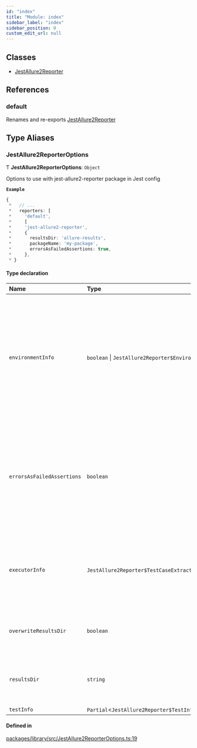 ```yaml
---
id: "index"
title: "Module: index"
sidebar_label: "index"
sidebar_position: 0
custom_edit_url: null
---
```


## Classes

- [JestAllure2Reporter](../classes/.JestAllure2Reporter)

## References

### default

Renames and re-exports [JestAllure2Reporter](../classes/.JestAllure2Reporter)

## Type Aliases

### JestAllure2ReporterOptions

Ƭ **JestAllure2ReporterOptions**: `Object`

Options to use with jest-allure2-reporter package in Jest config

**`Example`**

```ts
{
 *   // ...
 *   reporters: [
 *     'default',
 *     [
 *     'jest-allure2-reporter',
 *     {
 *       resultsDir: 'allure-results',
 *       packageName: 'my-package',
 *       errorsAsFailedAssertions: true,
 *     },
 * }
```

#### Type declaration

| Name | Type | Description |
| :------ | :------ | :------ |
| `environmentInfo` | `boolean` \| `JestAllure2Reporter$EnvironmentInfoCustomizer` | Getter function to extract environment information from the test environment. By default, the environment information is extracted from the `process.env` object. Use boolean `false` to disable environment information. **`Default`** ```ts true ``` |
| `errorsAsFailedAssertions` | `boolean` | Treat thrown errors as failed assertions. By default, the reporter distinguishes between failed assertions and thrown errors. The former are reported as FAILED tests, the latter as BROKEN tests. **`Default`** ```ts false ``` |
| `executorInfo` | `JestAllure2Reporter$TestCaseExtractor`<`Allure$ExecutorInfo`\> | Getter function to extract executor information from the test environment. The executor is the build agent or any other system that initiates the test run. |
| `overwriteResultsDir` | `boolean` | Whether the reporter should delete the results directory before running tests. **`Default`** ```ts true ``` |
| `resultsDir` | `string` | Path to the directory where the report will be generated. **`Default`** ```ts <rootDir>/allure-results ``` |
| `testInfo` | `Partial`<`JestAllure2Reporter$TestInfoCustomizer`\> | - |

#### Defined in

[packages/library/src/JestAllure2ReporterOptions.ts:19](https://github.com/wix-incubator/jest-allure2-reporter/blob/039baf3/packages/library/src/JestAllure2ReporterOptions.ts#L19)
